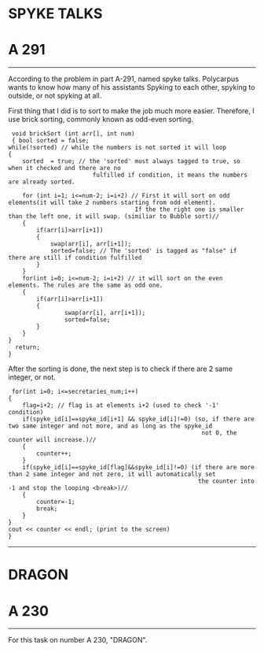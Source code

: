 # SPYKE TALKS
# A 291 
------------------------------------------------------------------------------------------------------------------------------------------
According to the problem in part A-291, named spyke talks. Polycarpus wants to know how many of his assistants Spyking to each other, spyking to outside, or not spyking at all. 

First thing that I did is to sort to make the job much more easier. Therefore, I use brick sorting, commonly known as odd-even sorting. 
  
     void brickSort (int arr[], int num)
     { bool sorted = false; 
    while(!sorted) // while the numbers is not sorted it will loop
    {
        sorted  = true; // the 'sorted' must always tagged to true, so when it checked and there are no
                            fulfilled if condition, it means the numbers are already sorted.
        
        for (int i=1; i<=num-2; i=i+2) // First it will sort on odd elements(it will take 2 numbers starting from odd element).
                                        If the the right one is smaller than the left one, it will swap. (similiar to Bubble sort)//
        {
            if(arr[i]>arr[i+1])
            {
                swap(arr[i], arr[i+1]); 
                sorted=false; // The 'sorted' is tagged as "false" if there are still if condition fulfilled
            }
        }
        for(int i=0; i<=num-2; i=i+2) // it will sort on the even elements. The rules are the same as odd one. 
        {
            if(arr[i]>arr[i+1])
            {
                    swap(arr[i], arr[i+1]); 
                    sorted=false; 
            }
        }
    }
      return;
    }

After the sorting is done, the next step is to check if there are 2 same integer, or not. 

     for(int i=0; i<=secretaries_num;i++)
    {
        flag=i+2; // flag is at elements i+2 (used to check '-1' condition)
        if(spyke_id[i]==spyke_id[i+1] && spyke_id[i]!=0) (so, if there are two same integer and not more, and as long as the spyke_id 
                                                           not 0, the counter will increase.)//
        {
            counter++;
        } 
        if(spyke_id[i]==spyke_id[flag]&&spyke_id[i]!=0) (if there are more than 2 same integer and not zero, it will automatically set
                                                          the counter into -1 and stop the looping <break>)//
        {
            counter=-1;
            break;
        }
    }    
    cout << counter << endl; (print to the screen)
    }
    
--------------------------------------------------------------------------------------------------------------------------------------
# DRAGON 
# A 230
--------------------------------------------------------------------------------------------------------------------------------------
For this task on number A 230, "DRAGON". 



  
